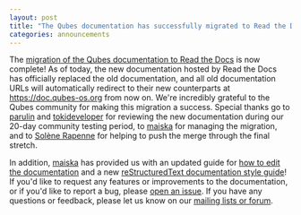 ```yaml
---
layout: post
title: "The Qubes documentation has successfully migrated to Read the Docs!"
categories: announcements
---
```


The [migration of the Qubes documentation to Read the Docs](https://www.qubes-os.org/news/2025/07/23/qubes-documentation-migrating-to-read-the-docs/) is now complete! As of today, the new documentation hosted by Read the Docs has officially replaced the old documentation, and all old documentation URLs will automatically redirect to their new counterparts at <https://doc.qubes-os.org> from now on. We're incredibly grateful to the Qubes community for making this migration a success. Special thanks go to [parulin](https://github.com/parulin) and [tokideveloper](https://github.com/tokideveloper) for reviewing the new documentation during our 20-day community testing period, to [maiska](https://www.qubes-os.org/team/#m) for managing the migration, and to [Solène Rapenne](https://www.qubes-os.org/team/#sol%C3%A8ne-rapenne) for helping to push the merge through the final stretch.

In addition, [maiska](https://www.qubes-os.org/team/#m) has provided us with an updated guide for [how to edit the documentation](https://doc.qubes-os.org/en/latest/developer/general/how-to-edit-the-rst-documentation.html) and a new [reStructuredText documentation style guide](https://doc.qubes-os.org/en/latest/developer/general/rst-documentation-style-guide.html)! If you'd like to request any features or improvements to the documentation, or if you'd like to report a bug, please [open an issue](https://doc.qubes-os.org/en/latest/introduction/issue-tracking.html). If you have any questions or feedback, please let us know on our [mailing lists or forum](https://doc.qubes-os.org/en/latest/introduction/support.html).
